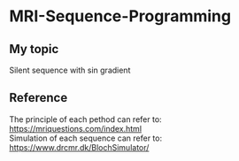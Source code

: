 MRI-Sequence-Programming
===

My topic
---
Silent sequence with sin gradient

Reference
---
The principle of each pethod can refer to: https://mriquestions.com/index.html  
Simulation of each sequence can refer to: https://www.drcmr.dk/BlochSimulator/

